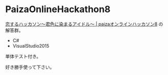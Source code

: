 # PaizaOnlineHackathon8
[恋するハッカソン〜君色に染まるアイドル〜 | paizaオンラインハッカソン8](https://paiza.jp/poh/hatsukoi/)
の解答群。

* C#
* VisualStudio2015

単体テスト付き。


好き勝手使って下さい。
